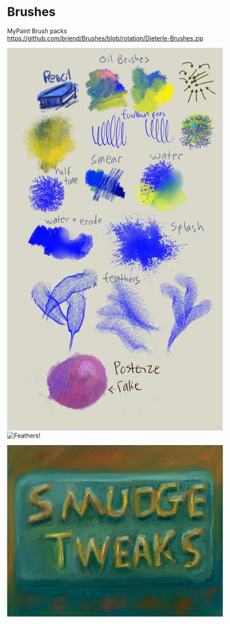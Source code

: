 # Brushes
MyPaint Brush packs
https://github.com/briend/Brushes/blob/rotation/Dieterle-Brushes.zip

![Dieterle Brush Pack](https://raw.githubusercontent.com/briend/Brushes/rotation/Dieterle-Brushes-v4.jpg)
![Feathers!](https://github.com/briend/Brushes/blob/master/FeatherBrush2.png)

![Smudge Tweaks!](https://github.com/briend/Brushes/blob/master/Smudge_Tweaks.jpg)
